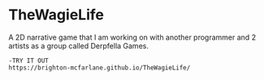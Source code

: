 # TheWagieLife
A 2D narrative game that I am working on with another programmer and 2 artists as a group called Derpfella Games.

    -TRY IT OUT
    https://brighton-mcfarlane.github.io/TheWagieLife/
